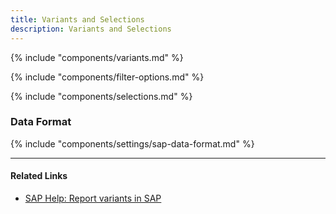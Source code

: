 ```yaml
---
title: Variants and Selections
description: Variants and Selections
---
```


{% include "components/variants.md" %}


{% include "components/filter-options.md" %}

{% include "components/selections.md" %}


### Data Format

{% include "components/settings/sap-data-format.md"  %}

******

#### Related Links
- [SAP Help: Report variants in SAP](https://help.sap.com/docs/btp/ABAP/3353524716.html)

